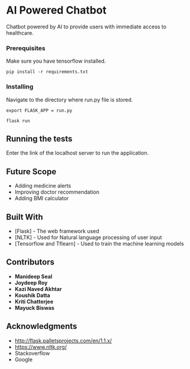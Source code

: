 # AI Powered Chatbot 

Chatbot powered by AI to provide users with immediate access to healthcare.

### Prerequisites

Make sure you have tensorflow installed.

```
pip install -r requirements.txt
```

### Installing

Navigate to the directory where run.py file is stored.
```
export FLASK_APP = run.py
```

```
flask run
```

## Running the tests

Enter the link of the localhost server to run the application. 

## Future Scope

* Adding medicine alerts
* Improving doctor recommendation
* Adding BMI calculator


## Built With

* [Flask] - The web framework used
* [NLTK] - Used for Natural language processing of user input
* [Tensorflow and Tflearn] - Used to train the machine learning models

## Contributors

* **Manideep Seal**
* **Joydeep Roy**
* **Kazi Naved Akhtar**
* **Koushik Datta**
* **Kriti Chatterjee**
* **Mayuck Biswas**


## Acknowledgments

* http://flask.palletsprojects.com/en/1.1.x/
* https://www.nltk.org/
* Stackoverflow
* Google



